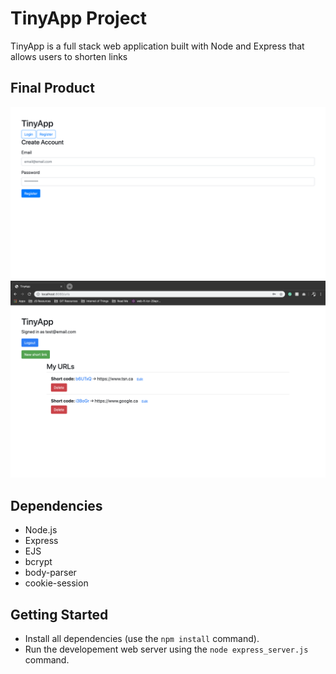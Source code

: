 # TinyApp Project

TinyApp is a full stack web application built with Node and Express that allows users to shorten links

## Final Product

!["Screenshot of Register Page"](https://github.com/krl87/tiny-app/blob/master/docs/register-page.png)
!["Screenshot of URLs Page"](https://github.com/krl87/tiny-app/blob/master/docs/urls-index.png)

## Dependencies

- Node.js
- Express
- EJS
- bcrypt
- body-parser
- cookie-session

## Getting Started

- Install all dependencies (use the `npm install` command).
- Run the developement web server using the `node express_server.js` command.